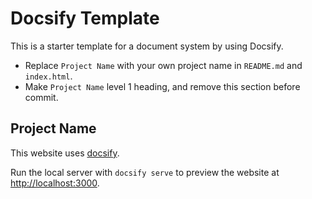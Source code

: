 # Docsify Template

This is a starter template for a document system by using Docsify.

- Replace `Project Name` with your own project name in `README.md` and `index.html`.
- Make `Project Name` level 1 heading, and remove this section before commit.

## Project Name

This website uses [docsify](https://docsify.js.org/#/).

Run the local server with `docsify serve` to preview the website at [http://localhost:3000](http://localhost:3000).
